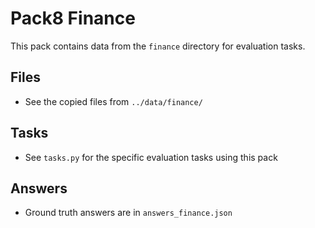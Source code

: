 # Pack8 Finance

This pack contains data from the `finance` directory for evaluation tasks.

## Files
- See the copied files from `../data/finance/`

## Tasks
- See `tasks.py` for the specific evaluation tasks using this pack

## Answers
- Ground truth answers are in `answers_finance.json`
